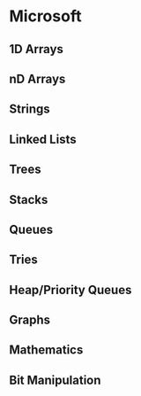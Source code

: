 # Microsoft

## 1D Arrays

## nD Arrays

## Strings

## Linked Lists

## Trees

## Stacks

## Queues

## Tries

## Heap/Priority Queues

## Graphs

## Mathematics

## Bit Manipulation





